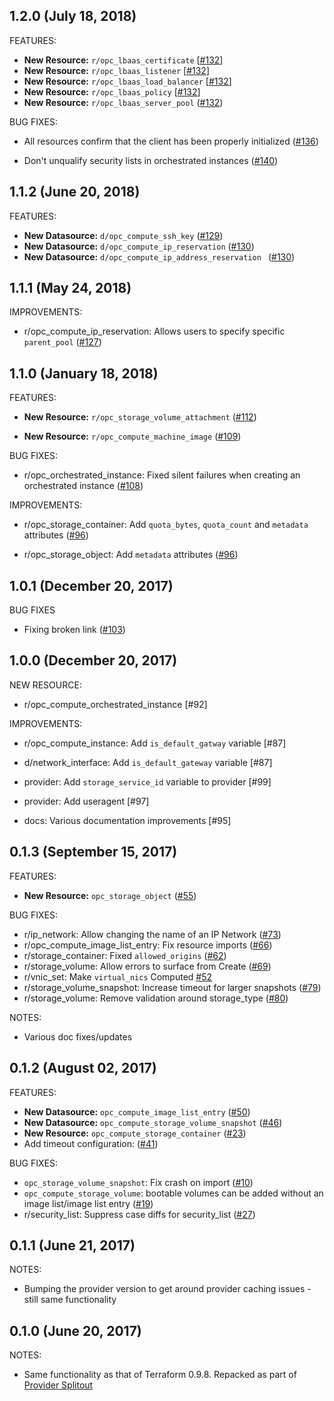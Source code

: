 ## 1.2.0 (July 18, 2018)

FEATURES:

* **New Resource:** `r/opc_lbaas_certificate` [[#132](https://github.com/terraform-providers/terraform-provider-opc/issues/132)]    
* **New Resource:** `r/opc_lbaas_listener` [[#132](https://github.com/terraform-providers/terraform-provider-opc/issues/132)]          
* **New Resource:** `r/opc_lbaas_load_balancer` [[#132](https://github.com/terraform-providers/terraform-provider-opc/issues/132)]            
* **New Resource:** `r/opc_lbaas_policy` [[#132](https://github.com/terraform-providers/terraform-provider-opc/issues/132)]                 
* **New Resource:** `r/opc_lbaas_server_pool` ([#132](https://github.com/terraform-providers/terraform-provider-opc/issues/132))

BUG FIXES: 

* All resources confirm that the client has been properly initialized ([#136](https://github.com/terraform-providers/terraform-provider-opc/issues/136))

* Don't unqualify security lists in orchestrated instances ([#140](https://github.com/terraform-providers/terraform-provider-opc/issues/140))

## 1.1.2 (June 20, 2018)

FEATURES:

* **New Datasource:** `d/opc_compute_ssh_key` ([#129](https://github.com/terraform-providers/terraform-provider-opc/issues/129))
* **New Datasource:** `d/opc_compute_ip_reservation` ([#130](https://github.com/terraform-providers/terraform-provider-opc/issues/130))
* **New Datasource:** `d/opc_compute_ip_address_reservation ` ([#130](https://github.com/terraform-providers/terraform-provider-opc/issues/130))

## 1.1.1 (May 24, 2018)

IMPROVEMENTS:

* r/opc_compute_ip_reservation: Allows users to specify specific `parent_pool` ([#127](https://github.com/terraform-providers/terraform-provider-opc/issues/127))

## 1.1.0 (January 18, 2018)

FEATURES: 

* **New Resource:** `r/opc_storage_volume_attachment` ([#112](https://github.com/terraform-providers/terraform-provider-opc/issues/112))

* **New Resource:** `r/opc_compute_machine_image` ([#109](https://github.com/terraform-providers/terraform-provider-opc/issues/109))

BUG FIXES:

* r/opc_orchestrated_instance: Fixed silent failures when creating an orchestrated instance ([#108](https://github.com/terraform-providers/terraform-provider-opc/issues/108))

IMPROVEMENTS:

* r/opc_storage_container: Add `quota_bytes`, `quota_count` and `metadata` attributes ([#96](https://github.com/terraform-providers/terraform-provider-opc/issues/96))

* r/opc_storage_object: Add `metadata` attributes ([#96](https://github.com/terraform-providers/terraform-provider-opc/issues/96))

## 1.0.1 (December 20, 2017)

BUG FIXES

* Fixing broken link ([#103](https://github.com/terraform-providers/terraform-provider-opc/issues/103))

## 1.0.0 (December 20, 2017)

NEW RESOURCE:

* r/opc_compute_orchestrated_instance [#92]

IMPROVEMENTS:

* r/opc_compute_instance: Add `is_default_gatway` variable [#87]

* d/network_interface: Add `is_default_gateway` variable [#87]

* provider: Add `storage_service_id` variable to provider [#99]

* provider: Add useragent [#97]

* docs: Various documentation improvements [#95]

## 0.1.3 (September 15, 2017)

FEATURES:

* **New Resource:** `opc_storage_object` ([#55](https://github.com/terraform-providers/terraform-provider-opc/issues/55))

BUG FIXES:

* r/ip_network: Allow changing the name of an IP Network ([#73](https://github.com/terraform-providers/terraform-provider-opc/issues/73))
* r/opc_compute_image_list_entry: Fix resource imports ([#66](https://github.com/terraform-providers/terraform-provider-opc/issues/66))
* r/storage_container: Fixed `allowed_origins` ([#62](https://github.com/terraform-providers/terraform-provider-opc/issues/62))
* r/storage_volume: Allow errors to surface from Create ([#69](https://github.com/terraform-providers/terraform-provider-opc/issues/69))
* r/vnic_set: Make `virtual_nics` Computed [#52](https://github.com/terraform-providers/terraform-provider-opc/issues/52)
* r/storage_volume_snapshot: Increase timeout for larger snapshots ([#79](https://github.com/terraform-providers/terraform-provider-opc/issues/79))
* r/storage_volume: Remove validation around storage_type ([#80](https://github.com/terraform-providers/terraform-provider-opc/issues/80))

NOTES:

* Various doc fixes/updates

## 0.1.2 (August 02, 2017)

FEATURES:

 * **New Datasource:** `opc_compute_image_list_entry` ([#50](https://github.com/terraform-providers/terraform-provider-opc/issues/50))
 * **New Datasource:** `opc_compute_storage_volume_snapshot` ([#46](https://github.com/terraform-providers/terraform-provider-opc/issues/46))
 * **New Resource:** `opc_compute_storage_container` ([#23](https://github.com/terraform-providers/terraform-provider-opc/issues/23))
 * Add timeout configuration: ([#41](https://github.com/terraform-providers/terraform-provider-opc/issues/41))

BUG FIXES:
 * `opc_storage_volume_snapshot`: Fix crash on import ([#10](https://github.com/terraform-providers/terraform-provider-opc/issues/10))
 * `opc_compute_storage_volume`: bootable volumes can be added without an image list/image list entry ([#19](https://github.com/terraform-providers/terraform-provider-opc/issues/19))
 * r/security_list: Suppress case diffs for security_list ([#27](https://github.com/terraform-providers/terraform-provider-opc/issues/27))

## 0.1.1 (June 21, 2017)

NOTES:

* Bumping the provider version to get around provider caching issues - still same functionality

## 0.1.0 (June 20, 2017)

NOTES:

* Same functionality as that of Terraform 0.9.8. Repacked as part of [Provider Splitout](https://www.hashicorp.com/blog/upcoming-provider-changes-in-terraform-0-10/)
